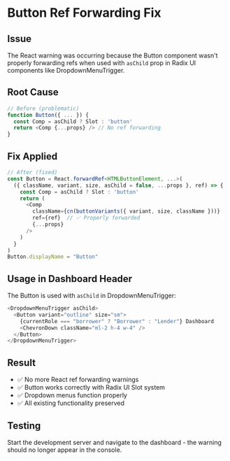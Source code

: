 # Button Ref Forwarding Fix

## Issue
The React warning was occurring because the Button component wasn't properly forwarding refs when used with `asChild` prop in Radix UI components like DropdownMenuTrigger.

## Root Cause
```typescript
// Before (problematic)
function Button({ ... }) {
  const Comp = asChild ? Slot : 'button'
  return <Comp {...props} /> // No ref forwarding
}
```

## Fix Applied
```typescript
// After (fixed)
const Button = React.forwardRef<HTMLButtonElement, ...>(
  ({ className, variant, size, asChild = false, ...props }, ref) => {
    const Comp = asChild ? Slot : 'button'
    return (
      <Comp
        className={cn(buttonVariants({ variant, size, className }))}
        ref={ref}  // ✅ Properly forwarded
        {...props}
      />
    )
  }
)
Button.displayName = "Button"
```

## Usage in Dashboard Header
The Button is used with `asChild` in DropdownMenuTrigger:
```typescript
<DropdownMenuTrigger asChild>
  <Button variant="outline" size="sm">
    {currentRole === "borrower" ? "Borrower" : "Lender"} Dashboard
    <ChevronDown className="ml-2 h-4 w-4" />
  </Button>
</DropdownMenuTrigger>
```

## Result
- ✅ No more React ref forwarding warnings
- ✅ Button works correctly with Radix UI Slot system
- ✅ Dropdown menus function properly
- ✅ All existing functionality preserved

## Testing
Start the development server and navigate to the dashboard - the warning should no longer appear in the console.